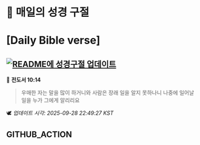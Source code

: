 # 🙏 매일의 성경 구절
# [Daily Bible verse]
## [![README에 성경구절 업데이트](https://github.com/DONGSUKA/first_test/actions/workflows/update-readme-bible.yml/badge.svg)](https://github.com/DONGSUKA/first_test/actions/workflows/update-readme-bible.yml)
<!-- START_BIBLE_VERSE -->
📖 **전도서 10:14**
> 우매한 자는 말을 많이 하거니와 사람은 장래 일을 알지 못하나니 나중에 일어날 일을 누가 그에게 알리리요

🕊️ _업데이트 시각: 2025-09-28 22:49:27 KST_
  <!-- END_BIBLE_VERSE -->
## GITHUB_ACTION
